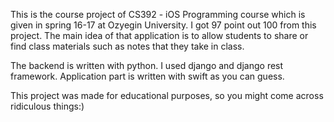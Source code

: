This is the course project of CS392 - iOS Programming course which is given in spring 16-17 at Ozyegin University. I got 97 point 
out 100 from this project. The main idea of that application is to allow students to share or find class materials such as notes 
that they take in class.

The backend is written with python. I used django and django rest framework. Application part is written with swift as you can guess.

This project was made for educational purposes, so you might come across ridiculous things:)
